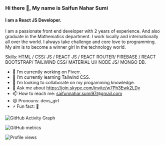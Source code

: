 ### Hi there 👋, My name is Saifun Nahar Sumi
#### I am a React JS Developer.
I am a passionate front end developer with  2 years of experience. And also graduate in the Mathematics department. I work locally and internationally all over the world. I always take challenge and core love to programming. My aim is to become a winner girl in the technology world.

Skills:  HTML / CSS/ JS / REACT JS / REACT ROUTER/ FIREBASE / REACT BOOTSTRAP/ TAILWIND CSS/ MATERIAL UI/ NODE JS/ MONGO DB.

- 🔭 I’m currently working on Fiverr. 
- 🌱 I’m currently learning Tailwind CSS.
- 👯 I’m looking to collaborate on my progamming knowledge.
- 💬 Ask me about https://join.skype.com/invite/w7Ph3Ewk2LDv 
- 📫 How to reach me: saifunnahar.sumi97@gmail.com 
- 😄 Pronouns: devs_girl 
- ⚡ Fun fact: 🙂 

![GitHub Activity Graph](https://activity-graph.herokuapp.com/graph?username=devs-girl)  

![GitHub metrics](https://metrics.lecoq.io/devs-girl)  

![Profile views](https://gpvc.arturio.dev/devs-girl)  
